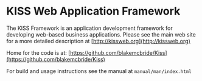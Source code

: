 # KISS Web Application Framework


The KISS Framework is an application development framework for
developing web-based business applications.  Please see the main web
site for a more detailed description at
[http://kissweb.org](http://kissweb.org)


Home for the code is at:  [https://github.com/blakemcbride/Kiss](https://github.com/blakemcbride/Kiss)

For build and usage instructions see the manual at `manual/man/index.html`

